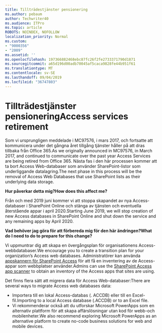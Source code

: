 ```yaml
---
title: Tillträdestjänster pensionering
ms.author: pebaum
author: Techwriter40
ms.audience: ITPro
ms.topic: article
ROBOTS: NOINDEX, NOFOLLOW
localization_priority: Normal
ms.custom:
- "9000356"
- "2009"
ms.assetid: ''
ms.openlocfilehash: 197366882468ebc87fc26f2fe2733371790d1871
ms.sourcegitcommit: a65d196d00adb70045af5caca9828fe44b951f61
ms.translationtype: MT
ms.contentlocale: sv-SE
ms.lasthandoff: 09/04/2019
ms.locfileid: "36747803"
---
```

# <a name="access-services-retirement"></a><span data-ttu-id="56fa3-102">Tillträdestjänster pensionering</span><span class="sxs-lookup"><span data-stu-id="56fa3-102">Access services retirement</span></span>

<span data-ttu-id="56fa3-103">Som vi ursprungligen meddelade i MC97576, i mars 2017, och fortsatte att kommunicera under det gångna året tillgång tjänster håller på att dras tillbaka från Office 365.</span><span class="sxs-lookup"><span data-stu-id="56fa3-103">As we originally announced in MC97576, in March 2017, and continued to communicate over the past year Access Services are being retired from Office 365.</span></span> <span data-ttu-id="56fa3-104">Nästa fas i den här processen kommer att ta bort Access Web-databaser som använder SharePoint-listor som underliggande datalagring.</span><span class="sxs-lookup"><span data-stu-id="56fa3-104">The next phase in this process will be the removal of Access Web Databases that use SharePoint lists as their underlying data storage.</span></span>

<span data-ttu-id="56fa3-105">**Hur påverkar detta mig?**</span><span class="sxs-lookup"><span data-stu-id="56fa3-105">**How does this affect me?**</span></span>

<span data-ttu-id="56fa3-106">Från och med 2019 juni kommer vi att stoppa skapandet av nya Access-databaser i SharePoint Online och stänga av tjänsten och eventuella återstående appar i april 2020.</span><span class="sxs-lookup"><span data-stu-id="56fa3-106">Starting June 2019, we will stop creation of new Access databases in SharePoint Online and shut down the service and any remaining apps by April 2020.</span></span>

<span data-ttu-id="56fa3-107">**Vad behöver jag göra för att förbereda mig för den här ändringen?**</span><span class="sxs-lookup"><span data-stu-id="56fa3-107">**What do I need to do to prepare for this change?**</span></span>

<span data-ttu-id="56fa3-108">Vi uppmuntrar dig att skapa en övergångsplan för organisationens Access-webbdatabaser.</span><span class="sxs-lookup"><span data-stu-id="56fa3-108">We encourage you to create a transition plan for your organization’s Access web databases.</span></span> <span data-ttu-id="56fa3-109">Administratörer kan använda [appskannern för SharePoint Access](https://github.com/SharePoint/PnP-Tools/tree/master/Solutions/SharePoint.AccessApp.Scanner) för att få en inventering av de Access-appar som webbplatser använder.</span><span class="sxs-lookup"><span data-stu-id="56fa3-109">Admins can use the [SharePoint Access app scanner](https://github.com/SharePoint/PnP-Tools/tree/master/Solutions/SharePoint.AccessApp.Scanner) to obtain an inventory of the Access apps that sites are using.</span></span>

<span data-ttu-id="56fa3-110">Det finns flera sätt att migrera data för Access Web-databaser:</span><span class="sxs-lookup"><span data-stu-id="56fa3-110">There are several ways to migrate Access web databases data:</span></span>

- <span data-ttu-id="56fa3-111">Importera till en lokal Access-databas (. ACCDB) eller till en Excel-fil.</span><span class="sxs-lookup"><span data-stu-id="56fa3-111">Importing to a local Access database (.ACCDB) or to an Excel file.</span></span>
- <span data-ttu-id="56fa3-112">Vi rekommenderar också att du utforskar Microsoft PowerApps som en alternativ plattform för att skapa affärslösningar utan kod för webb-och mobilenheter.</span><span class="sxs-lookup"><span data-stu-id="56fa3-112">We also recommend exploring Microsoft PowerApps as an alternative platform to create no-code business solutions for web and mobile devices.</span></span>